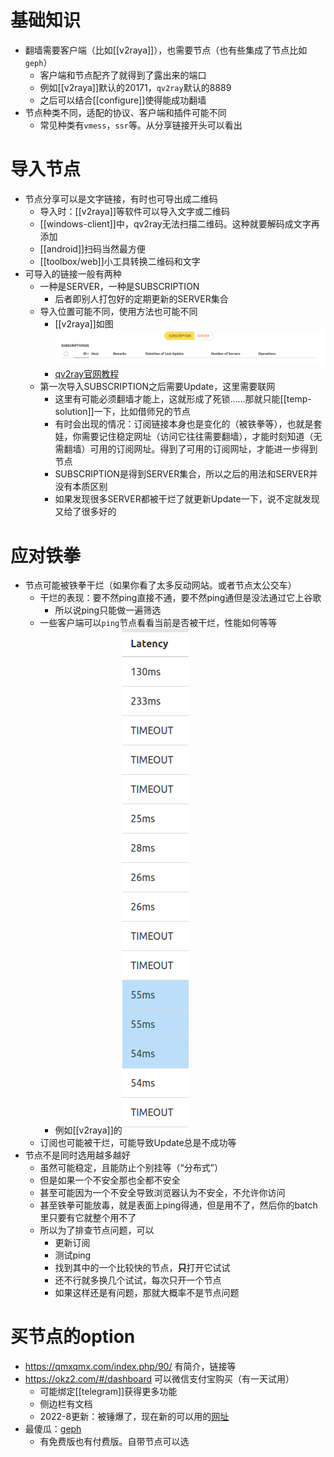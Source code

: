 # 基础知识
- 翻墙需要客户端（比如[[v2raya]]），也需要节点（也有些集成了节点比如`geph`）
  - 客户端和节点配齐了就得到了露出来的端口
  - 例如[[v2raya]]默认的20171，`qv2ray`默认的8889
  - 之后可以结合[[configure]]使得能成功翻墙
- 节点种类不同，适配的协议、客户端和插件可能不同
  - 常见种类有`vmess`，`ssr`等。从分享链接开头可以看出
# 导入节点
- 节点分享可以是文字链接，有时也可导出成二维码
  - 导入时：[[v2raya]]等软件可以导入文字或二维码
  - [[windows-client]]中，qv2ray无法扫描二维码。这种就要解码成文字再添加
  - [[android]]扫码当然最方便
  - [[toolbox/web]]小工具转换二维码和文字
- 可导入的链接一般有两种
  - 一种是SERVER，一种是SUBSCRIPTION
    - 后者即别人打包好的定期更新的SERVER集合
  - 导入位置可能不同，使用方法也可能不同
    - [[v2raya]]如图![](node.png)
    - [qv2ray官网教程](https://qv2ray.net/lang/zh/getting-started/step3.html#%E8%AE%A2%E9%98%85)
  - 第一次导入SUBSCRIPTION之后需要Update，这里需要联网
    - 这里有可能必须翻墙才能上，这就形成了死锁……那就只能[[temp-solution]]一下，比如借师兄的节点
    - 有时会出现的情况：订阅链接本身也是变化的（被铁拳等），也就是套娃，你需要记住稳定网址（访问它往往需要翻墙），才能时刻知道（无需翻墙）可用的订阅网址。得到了可用的订阅网址，才能进一步得到节点
    - SUBSCRIPTION是得到SERVER集合，所以之后的用法和SERVER并没有本质区别
    - 如果发现很多SERVER都被干烂了就更新Update一下，说不定就发现又给了很多好的
# 应对铁拳
- 节点可能被铁拳干烂（如果你看了太多反动网站。或者节点太公交车）
  - 干烂的表现：要不然ping直接不通，要不然ping通但是没法通过它上谷歌
    - 所以说ping只能做一遍筛选
  - 一些客户端可以`ping`节点看看当前是否被干烂，性能如何等等
    - 例如[[v2raya]]的![](test-node.png)
  - 订阅也可能被干烂，可能导致Update总是不成功等
- 节点不是同时选用越多越好
  - 虽然可能稳定，且能防止个别挂等（“分布式”）
  - 但是如果一个不安全那也全都不安全
  - 甚至可能因为一个不安全导致浏览器认为不安全，不允许你访问
  - 甚至铁拳可能放毒，就是表面上ping得通，但是用不了，然后你的batch里只要有它就整个用不了
  - 所以为了排查节点问题，可以
    - 更新订阅
    - 测试ping
    - 找到其中的一个比较快的节点，**只**打开它试试
    - 还不行就多换几个试试，每次只开一个节点
    - 如果这样还是有问题，那就大概率不是节点问题
# 买节点的option
- https://qmxqmx.com/index.php/90/ 有简介，链接等
- https://okz2.com/#/dashboard 可以微信支付宝购买（有一天试用）
  - 可能绑定[[telegram]]获得更多功能
  - 侧边栏有文档
  - 2022-8更新：被锤爆了，现在新的可以用的[网址](http://okztwo.com/#/login)
- 最傻瓜：[geph](https://geph.io/zhs)
  - 有免费版也有付费版。自带节点可以选